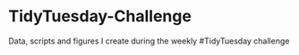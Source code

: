 # TidyTuesday-Challenge
Data, scripts and figures I create during the weekly #TidyTuesday challenge
